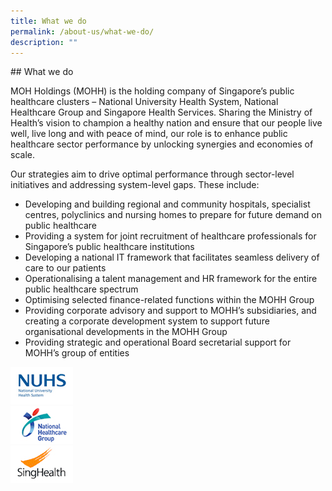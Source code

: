 ```yaml
---
title: What we do
permalink: /about-us/what-we-do/
description: ""
---
```

<link
      rel="stylesheet"
      href="https://stackpath.bootstrapcdn.com/bootstrap/4.3.1/css/bootstrap.min.css"
      integrity="sha384-ggOyR0iXCbMQv3Xipma34MD+dH/1fQ784/j6cY/iJTQUOhcWr7x9JvoRxT2MZw1T"
      crossorigin="anonymous"
    />
## What we do

MOH Holdings (MOHH) is the holding company of Singapore’s public healthcare clusters – National University Health System, National Healthcare Group and Singapore Health Services. Sharing the Ministry of Health’s vision to champion a healthy nation and ensure that our people live well, live long and with peace of mind, our role is to enhance public healthcare sector performance by unlocking synergies and economies of scale.  

Our strategies aim to drive optimal performance through sector-level initiatives and addressing system-level gaps. These include:

*   Developing and building regional and community hospitals, specialist centres, polyclinics and nursing homes to prepare for future demand on public healthcare
*   Providing a system for joint recruitment of healthcare professionals for Singapore’s public healthcare institutions
*   Developing a national IT framework that facilitates seamless delivery of care to our patients
*   Operationalising a talent management and HR framework for the entire public healthcare spectrum
*   Optimising selected finance-related functions within the MOHH Group
*   Providing corporate advisory and support to MOHH’s subsidiaries, and creating a corporate development system to support future organisational developments in the MOHH Group
*   Providing strategic and operational Board secretarial support for MOHH’s group of entities

<div class="row">
  <div class="column">
    <a href="http://www.nuhs.edu.sg/" target="_blank">
     <img src="/images/client-6.jpg" alt="" style="margin-top:0px;margin-bottom:0px;"> </a>
  </div>
  <div class="column">
    <a href="https://corp.nhg.com.sg/Pages/default.aspx" target="_blank">
      <img src="/images/client-5.jpg" alt="" style="margin-top:0px;margin-bottom:0px;"></a>
  </div>
  <div class="column">
    <a href="http://www.singhealth.com.sg/Pages/home.aspx" target="_blank">
      <img src="/images/client-4.jpg" alt="" style="margin-top:0px;margin-bottom:0px;"></a>
  </div>
</div>
